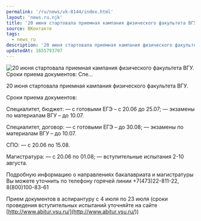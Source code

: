```yaml
---
permalink: '/ru/news/vk-8144/index.html'
layout: 'news.ru.njk'
title: '20 июня стартовала приемная кампания физического факультета ВГУ.  Сроки приема документов:  Спе…'
source: ВКонтакте
tags:
  - news_ru
description: '20 июня стартовала приемная кампания физического факультета ВГУ.  Сроки приема документов:  Спе…'
updatedAt: 1655793707
---
```

![20 июня стартовала приемная кампания физического факультета ВГУ.  Сроки приема документов:  Спе…](https://sun9-16.userapi.com/impg/GarKQIAbB5IsJXIStyoN9gBf2uRnAoO2ZSGbAQ/_blP__jQtU4.jpg?size=1280x851&quality=96&sign=5325aed9b5dff037b9177ced0a95f950&c_uniq_tag=8ifGy-lCt74H_k-gM2GT8xPD0H_0SN-FwG-dvF16UUE&type=album)

20 июня стартовала приемная кампания физического факультета ВГУ.

Сроки приема документов:

Специалитет, бюджет:
— с готовыми ЕГЭ – с 20.06 до 25.07;
— экзамены по материалам ВГУ – до 10.07.

Специалитет, договор:
— с готовыми ЕГЭ – до 30.08;
— экзамены по материалам ВГУ – до 10.07.

СПО:
— с 20.06 по 15.08.

Магистратура:
— с 20.06 по 01.08;
— вступительные испытания 2-10 августа.

Подробную информацию о направлениях бакалавриата и магистратуры Вы можете уточнить по телефону горячей линии +7(473)22-811-22, 8(800)100-83-61

Прием документов в аспирантуру с 4 июля по 23 июля (сроки проведения вступительных испытаний уточняйте на сайте [http://www.abitur.vsu.ru/](http://www.abitur.vsu.ru/))
